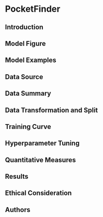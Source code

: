 # PocketFinder

## Introduction

## Model Figure

## Model Examples

## Data Source

## Data Summary

## Data Transformation and Split

## Training Curve

## Hyperparameter Tuning

## Quantitative Measures

## Results

## Ethical Consideration

## Authors
